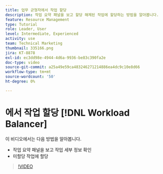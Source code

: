 ```yaml
---
title: 업무 균형자에서 작업 할당
description: 작업 요약 패널을 보고 할당 해제된 작업에 할당하는 방법을 알아봅니다.
feature: Resource Management
type: Tutorial
role: Leader, User
level: Intermediate, Experienced
activity: use
team: Technical Marketing
thumbnail: 335166.png
jira: KT-8878
exl-id: ec3dd98e-4944-4d6a-9936-be83c390fa2e
doc-type: video
source-git-commit: a25a49e59ca483246271214886ea4dc9c10e8d66
workflow-type: tm+mt
source-wordcount: '50'
ht-degree: 0%

---
```


# 에서 작업 할당 [!DNL Workload Balancer]

이 비디오에서는 다음 방법을 알아봅니다.

* 작업 요약 패널을 보고 작업 세부 정보 확인
* 미할당 작업에 할당


>[!VIDEO](https://video.tv.adobe.com/v/335166/?quality=12&learn=on)

